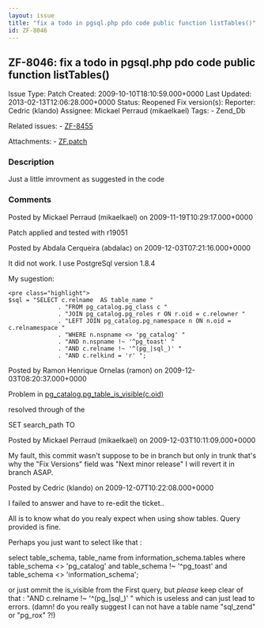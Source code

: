 ```yaml
---
layout: issue
title: "fix a todo in pgsql.php pdo code public function listTables()"
id: ZF-8046
---
```


ZF-8046: fix a todo in pgsql.php pdo code public function listTables()
----------------------------------------------------------------------

 Issue Type: Patch Created: 2009-10-10T18:10:59.000+0000 Last Updated: 2013-02-13T12:06:28.000+0000 Status: Reopened Fix version(s): 
 Reporter:  Cedric (klando)  Assignee:  Mickael Perraud (mikaelkael)  Tags: - Zend\_Db
 
 Related issues: - [ZF-8455](/issues/browse/ZF-8455)
 
 Attachments: - [ZF.patch](/issues/secure/attachment/12296/ZF.patch)
 
### Description

Just a little imrovment as suggested in the code

 

 

### Comments

Posted by Mickael Perraud (mikaelkael) on 2009-11-19T10:29:17.000+0000

Patch applied and tested with r19051

 

 

Posted by Abdala Cerqueira (abdalac) on 2009-12-03T07:21:16.000+0000

It did not work. I use PostgreSql version 1.8.4

My sugestion:

 
    <pre class="highlight">
    $sql = "SELECT c.relname  AS table_name "
                  . "FROM pg_catalog.pg_class c "
                  . "JOIN pg_catalog.pg_roles r ON r.oid = c.relowner "
                  . "LEFT JOIN pg_catalog.pg_namespace n ON n.oid = c.relnamespace "
                  . "WHERE n.nspname <> 'pg_catalog' "
                  . "AND n.nspname !~ '^pg_toast' "
                  . "AND c.relname !~ '^(pg_|sql_)' "
                  . "AND c.relkind = 'r' ";


 

 

Posted by Ramon Henrique Ornelas (ramon) on 2009-12-03T08:20:37.000+0000

Problem in [pg\_catalog.pg\_table\_is\_visible(c.oid)](http://www.network-theory.co.uk/docs/postgresql/vol1/SystemInformationFunctions.html)

resolved through of the

SET search\_path TO

 

 

Posted by Mickael Perraud (mikaelkael) on 2009-12-03T10:11:09.000+0000

My fault, this commit wasn't suppose to be in branch but only in trunk that's why the "Fix Versions" field was "Next minor release" I will revert it in branch ASAP.

 

 

Posted by Cedric (klando) on 2009-12-07T10:22:08.000+0000

I failed to answer and have to re-edit the ticket..

All is to know what do you realy expect when using show tables. Query provided is fine.

Perhaps you just want to select like that :

select table\_schema, table\_name from information\_schema.tables where table\_schema <> 'pg\_catalog' and table\_schema !~ '^pg\_toast' and table\_schema <> 'information\_schema';

or just ommit the is\_visible from the First query, but _please_ keep clear of that : "AND c.relname !~ '^(pg\_|sql\_)' " which is useless and can just lead to errors. (damn! do you really suggest I can not have a table name "sql\_zend" or "pg\_rox" ?!)

 

 